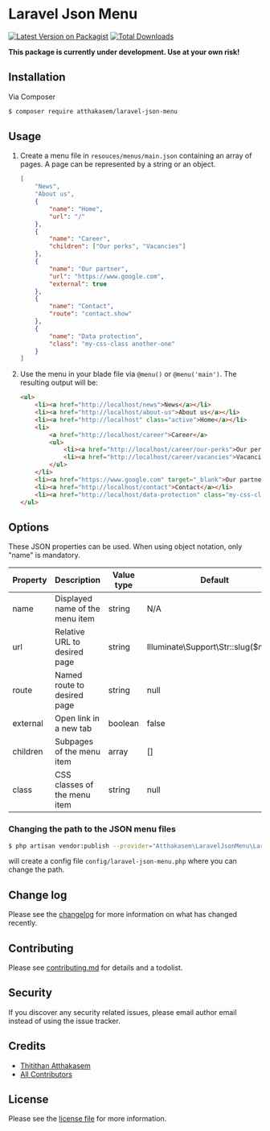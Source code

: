 # Laravel Json Menu

[![Latest Version on Packagist][ico-version]][link-packagist]
[![Total Downloads][ico-downloads]][link-downloads]

<!-- [![Build Status][ico-travis]][link-travis]
[![StyleCI][ico-styleci]][link-styleci] -->

__This package is currently under development. Use at your own risk!__

## Installation

Via Composer

```bash
$ composer require atthakasem/laravel-json-menu
```

## Usage

1. Create a menu file in `resouces/menus/main.json` containing an array of pages. A page can be represented by a string or an object.

    ```json
    [
        "News",
        "About us",
        {
            "name": "Home",
            "url": "/"
        },
        {
            "name": "Career",
            "children": ["Our perks", "Vacancies"]
        },
        {
            "name": "Our partner",
            "url": "https://www.google.com",
            "external": true
        },
        {
            "name": "Contact",
            "route": "contact.show"
        },
        {
            "name": "Data protection",
            "class": "my-css-class another-one"
        }
    ]
    ```

2. Use the menu in your blade file via `@menu()` or `@menu('main')`. The resulting output will be:

    ```html
    <ul>
        <li><a href="http://localhost/news">News</a></li>
        <li><a href="http://localhost/about-us">About us</a></li>
        <li><a href="http://localhost" class="active">Home</a></li>
        <li>
            <a href="http://localhost/career">Career</a>
            <ul>
                <li><a href="http://localhost/career/our-perks">Our perks</a></li>
                <li><a href="http://localhost/career/vacancies">Vacancies</a></li>
            </ul>
        </li>
        <li><a href="https://www.google.com" target="_blank">Our partner</a></li>
        <li><a href="http://localhost/contact">Contact</a></li>
        <li><a href="http://localhost/data-protection" class="my-css-class another-one">Data protection</a></li>
    </ul>
    ```

## Options

These JSON properties can be used. When using object notation, only "name" is mandatory.

Property | Description | Value type | Default
--- | --- | --- | ---
name | Displayed name of the menu item | string | N/A
url | Relative URL to desired page | string | Illuminate\Support\Str::slug($name)
route | Named route to desired page | string | null
external | Open link in a new tab | boolean | false
children | Subpages of the menu item | array | []
class | CSS classes of the menu item | string | null

### Changing the path to the JSON menu files

```bash
$ php artisan vendor:publish --provider="Atthakasem\LaravelJsonMenu\LaravelJsonMenuServiceProvider"
```
will create a config file `config/laravel-json-menu.php` where you can change the path.

## Change log

Please see the [changelog](changelog.md) for more information on what has changed recently.

<!-- ## Testing

``` bash
$ composer test
``` -->

## Contributing

Please see [contributing.md](contributing.md) for details and a todolist.

## Security

If you discover any security related issues, please email author email instead of using the issue tracker.

## Credits

-   [Thitithan Atthakasem][link-author]
-   [All Contributors][link-contributors]

## License

Please see the [license file](license.md) for more information.

[ico-version]: https://img.shields.io/packagist/v/atthakasem/laravel-json-menu.svg?style=flat-square
[ico-downloads]: https://img.shields.io/packagist/dt/atthakasem/laravel-json-menu.svg?style=flat-square
[ico-travis]: https://img.shields.io/travis/atthakasem/laravel-json-menu/master.svg?style=flat-square
[ico-styleci]: https://styleci.io/repos/12345678/shield
[link-packagist]: https://packagist.org/packages/atthakasem/laravel-json-menu
[link-downloads]: https://packagist.org/packages/atthakasem/laravel-json-menu
[link-travis]: https://travis-ci.org/atthakasem/laravel-json-menu
[link-styleci]: https://styleci.io/repos/12345678
[link-author]: https://github.com/atthakasem
[link-contributors]: ../../contributors
